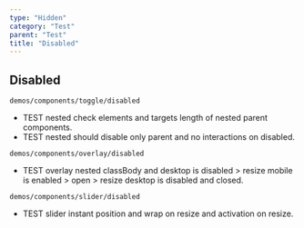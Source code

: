 ```yaml
---
type: "Hidden"
category: "Test"
parent: "Test"
title: "Disabled"
---
```


## Disabled

`demos/components/toggle/disabled`
- TEST nested check elements and targets length of nested parent components.
- TEST nested should disable only parent and no interactions on disabled.

<demo>
  <demoinline src="demos/components/toggle/disabled">
  </demoinline>
  <demoinline src="demos/components/drop/disabled">
  </demoinline>
  <demoinline src="demos/components/tooltip/disabled">
  </demoinline>
  <demoinline src="demos/components/card/disabled">
  </demoinline>
</demo>

`demos/components/overlay/disabled`
- TEST overlay nested classBody and desktop is disabled > resize mobile is enabled > open > resize desktop is disabled and closed.

<demo>
  <demoinline src="demos/components/overlay/disabled">
  </demoinline>
</demo>

`demos/components/slider/disabled`
- TEST slider instant position and wrap on resize and activation on resize.

<demo>
  <demoinline src="demos/components/slider/disabled">
  </demoinline>
</demo>
